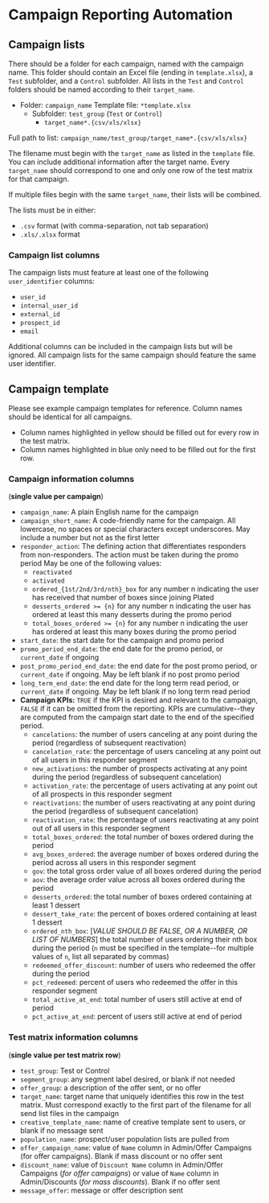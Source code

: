 # Campaign Reporting Automation

## Campaign lists
There should be a folder for each campaign, named with the campaign name.
This folder should contain an Excel file (ending in `template.xlsx`),
a `Test` subfolder, and a `Control` subfolder. All lists in the `Test` and
`Control` folders should be named according to their `target_name`.

- Folder: `campaign_name`
  Template file: `*template.xlsx`
  - Subfolder: `test_group` (`Test` or `Control`)
    - `target_name*.{csv/xls/xlsx}`

Full path to list: `campaign_name/test_group/target_name*.{csv/xls/xlsx}`

The filename must begin with the `target_name` as listed in the `template` file.
You can include additional information after the target name. Every `target_name`
should correspond to one and only one row of the test matrix for that campaign.

If multiple files begin with the same `target_name`, their lists will be combined.

The lists must be in either:
  - `.csv` format (with comma-separation, not tab separation)
  - `.xls/.xlsx` format

### Campaign list columns
The campaign lists must feature at least one of the following `user_identifier` columns:
- `user_id`
- `internal_user_id`
- `external_id`
- `prospect_id`
- `email`

Additional columns can be included in the campaign lists but will be ignored.
All campaign lists for the same campaign should feature the same user identifier.

## Campaign template

Please see example campaign templates for reference. Column names should be identical
for all campaigns.

- Column names highlighted in yellow should be filled out for every row in the test matrix.
- Column names highlighted in blue only need to be filled out for the first row.

### Campaign information columns
(**single value per campaign**)

  - `campaign_name`: A plain English name for the campaign
  - `campaign_short_name`: A code-friendly name for the campaign. All lowercase, no spaces or
    special characters except underscores. May include a number but not as the first letter
  - `responder_action`: The defining action that differentiates responders from non-responders.
    The action must be taken during the promo period
    May be one of the following values:
    - `reactivated`
    - `activated`
    - `ordered_{1st/2nd/3rd/nth}_box` for any number n indicating the user has received that
      number of boxes since joining Plated
    - `desserts_ordered >= {n}` for any number n indicating the user has ordered at least
      this many desserts during the promo period
    - `total_boxes_ordered >= {n}` for any number n indicating the user has ordered at least
      this many boxes during the promo period
  - `start_date`: the start date for the campaign and promo period
  - `promo_period_end_date`: the end date for the promo period, or `current_date` if ongoing
  - `post_promo_period_end_date`: the end date for the post promo period, or `current_date`
    if ongoing. May be left blank if no post promo period
  - `long_term_end_date`: the end date for the long term read period, or `current_date`
    if ongoing. May be left blank if no long term read period
  - **Campaign KPIs:** `TRUE` if the KPI is desired and relevant to the campaign,
    `FALSE` if it can be omitted from the reporting.
    KPIs are cumulative--they are computed from the campaign start date to the end of the specified period.
    - `cancelations`: the number of users canceling at any point during the period
      (regardless of subsequent reactivation)
    - `cancelation_rate`: the percentage of users canceling at any point out of all users
      in this responder segment
    - `new_activations`: the number of prospects activating at any point during the period
      (regardless of subsequent cancelation)
    - `activation_rate`: the percentage of users activating at any point out of all prospects
      in this responder segment
    - `reactivations`: the number of users reactivating at any point during the period
      (regardless of subsequent cancelation)
    - `reactivation_rate`: the percentage of users reactivating at any point out of all users
      in this responder segment
    - `total_boxes_ordered`: the total number of boxes ordered during the period
    - `avg_boxes_ordered`: the average number of boxes ordered during the period across all users
      in this responder segment
    - `gov`: the total gross order value of all boxes ordered during the period
    - `aov`: the average order value across all boxes ordered during the period
    - `desserts_ordered`: the total number of boxes ordered containing at least 1 dessert
    - `dessert_take_rate`: the percent of boxes ordered containing at least 1 dessert
    - `ordered_nth_box`: [*VALUE SHOULD BE FALSE, OR A NUMBER, OR LIST OF NUMBERS*] the total number
      of users ordering their nth box during the period (`n` must be specified
      in the template--for multiple values of `n`, list all separated by commas)
    - `redeemed_offer_discount`: number of users who redeemed the offer during the period
    - `pct_redeemed`: percent of users who redeemed the offer in this responder segment
    - `total_active_at_end`: total number of users still active at end of period
    - `pct_active_at_end`: percent of users still active at end of period

### Test matrix information columns
(**single value per test matrix row**)

  - `test_group`: Test or Control
  - `segment_group`: any segment label desired, or blank if not needed
  - `offer_group`: a description of the offer sent, or no offer
  - `target_name`: target name that uniquely identifies this row in the test
    matrix. Must correspond exactly to the first part of the filename for all
    send list files in the campaign
  - `creative_template_name`: name of creative template sent to users, or blank
    if no message sent
  - `population_name`: prospect/user population lists are pulled from
  - `offer_campaign_name`: value of `Name` column in Admin/Offer Campaigns (for
    offer campaigns). Blank if mass discount or no offer sent
  - `discount_name`: value of `Discount Name` column in Admin/Offer Campaigns
    (*for offer campaigns*) or value of `Name` column in Admin/Discounts (*for
    mass discounts*). Blank if no offer sent
  - `message_offer`: message or offer description sent
